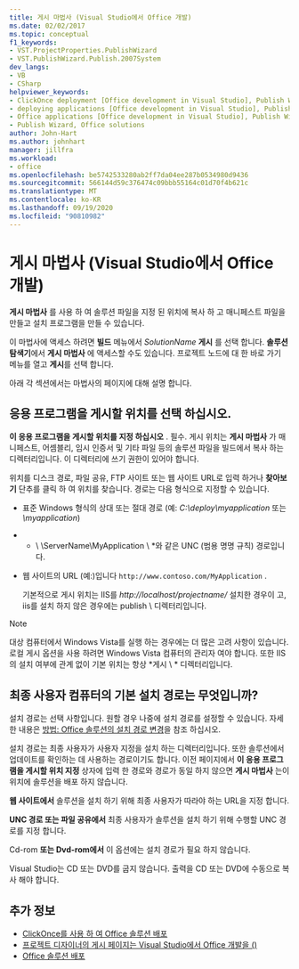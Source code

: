 ```yaml
---
title: 게시 마법사 (Visual Studio에서 Office 개발)
ms.date: 02/02/2017
ms.topic: conceptual
f1_keywords:
- VST.ProjectProperties.PublishWizard
- VST.PublishWizard.Publish.2007System
dev_langs:
- VB
- CSharp
helpviewer_keywords:
- ClickOnce deployment [Office development in Visual Studio], Publish Wizard
- deploying applications [Office development in Visual Studio], Publish Wizard
- Office applications [Office development in Visual Studio], Publish Wizard
- Publish Wizard, Office solutions
author: John-Hart
ms.author: johnhart
manager: jillfra
ms.workload:
- office
ms.openlocfilehash: be5742533280ab2ff7da04ee287b0534980d9436
ms.sourcegitcommit: 566144d59c376474c09bbb55164c01d70f4b621c
ms.translationtype: MT
ms.contentlocale: ko-KR
ms.lasthandoff: 09/19/2020
ms.locfileid: "90810982"
---
```

# <a name="publish-wizard-office-development-in-visual-studio"></a>게시 마법사 (Visual Studio에서 Office 개발)
  **게시 마법사** 를 사용 하 여 솔루션 파일을 지정 된 위치에 복사 하 고 매니페스트 파일을 만들고 설치 프로그램을 만들 수 있습니다.

 이 마법사에 액세스 하려면 **빌드** 메뉴에서 *SolutionName* **게시** 를 선택 합니다. **솔루션 탐색기**에서 **게시 마법사** 에 액세스할 수도 있습니다. 프로젝트 노드에 대 한 바로 가기 메뉴를 열고 **게시**를 선택 합니다.

 아래 각 섹션에서는 마법사의 페이지에 대해 설명 합니다.

## <a name="where-do-you-want-to-publish-the-application"></a>응용 프로그램을 게시할 위치를 선택 하십시오.
 **이 응용 프로그램을 게시할 위치를 지정 하십시오** . 필수. 게시 위치는 **게시 마법사** 가 매니페스트, 어셈블리, 임시 인증서 및 기타 파일 등의 솔루션 파일을 빌드에서 복사 하는 디렉터리입니다. 이 디렉터리에 쓰기 권한이 있어야 합니다.

 위치를 디스크 경로, 파일 공유, FTP 사이트 또는 웹 사이트 URL로 입력 하거나 **찾아보기** 단추를 클릭 하 여 위치를 찾습니다. 경로는 다음 형식으로 지정할 수 있습니다.

- 표준 Windows 형식의 상대 또는 절대 경로 (예: *C:\deploy\myapplication* 또는 *\myapplication*)

- * \\ \ServerName\MyApplication \\ *와 같은 UNC (범용 명명 규칙) 경로입니다.

- 웹 사이트의 URL (예:)입니다 `http://www.contoso.com/MyApplication` .

  기본적으로 게시 위치는 IIS를 *http://localhost/projectname/* 설치한 경우이 고, iis를 설치 하지 않은 경우에는 publish \ 디렉터리입니다.

> [!NOTE]
> 대상 컴퓨터에서 Windows Vista를 실행 하는 경우에는 더 많은 고려 사항이 있습니다. 로컬 게시 옵션을 사용 하려면 Windows Vista 컴퓨터의 관리자 여야 합니다. 또한 IIS의 설치 여부에 관계 없이 기본 위치는 항상 *게시 \\ * 디렉터리입니다.

## <a name="what-is-the-default-installation-path-on-end-user-computers"></a>최종 사용자 컴퓨터의 기본 설치 경로는 무엇입니까?
 설치 경로는 선택 사항입니다. 원할 경우 나중에 설치 경로를 설정할 수 있습니다. 자세한 내용은 [방법: Office 솔루션의 설치 경로 변경](/previous-versions/bb608626(v=vs.110))을 참조 하십시오.

 설치 경로는 최종 사용자가 사용자 지정을 설치 하는 디렉터리입니다. 또한 솔루션에서 업데이트를 확인하는 데 사용하는 경로이기도 합니다. 이전 페이지에서 **이 응용 프로그램을 게시할 위치 지정** 상자에 입력 한 경로와 경로가 동일 하지 않으면 **게시 마법사** 는이 위치에 솔루션을 배포 하지 않습니다.

 **웹 사이트에서** 솔루션을 설치 하기 위해 최종 사용자가 따라야 하는 URL을 지정 합니다.

 **UNC 경로 또는 파일 공유에서** 최종 사용자가 솔루션을 설치 하기 위해 수행할 UNC 경로를 지정 합니다.

 Cd-rom **또는 Dvd-rom에서** 이 옵션에는 설치 경로가 필요 하지 않습니다.

 Visual Studio는 CD 또는 DVD를 굽지 않습니다. 출력을 CD 또는 DVD에 수동으로 복사 해야 합니다.

## <a name="see-also"></a>추가 정보
- [ClickOnce를 사용 하 여 Office 솔루션 배포](../vsto/deploying-an-office-solution-by-using-clickonce.md)
- [프로젝트 디자이너의 게시 페이지는 Visual Studio에서 Office 개발을 &#40;&#41;](../vsto/publish-page-project-designer-office-development-in-visual-studio.md)
- [Office 솔루션 배포](../vsto/deploying-an-office-solution.md)